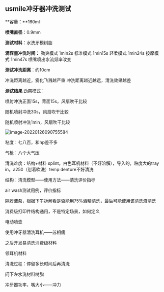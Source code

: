 ## usmile冲牙器冲洗测试

**容量：**160ml

**喷嘴直径**：0.9mm

**测试材料**：水洗牙模树脂

**满容量冲洗时间：**
劲爽模式 1min2s
标准模式 1min15s
轻柔模式 1min24s
按摩模式 1min47s
喷嘴喷出水流频率改变

**测试冲洗距离**：约10cm

冲洗距离越近，雾化飞溅越严重 
冲洗距离越近越远，清洗效果越差

**测试结果**
劲爽模式：

喷射冲洗正面15s，背面15s，风扇吹干比较

随机喷射冲洗30s，风扇吹干比较

随机喷射冲洗1min，风扇吹干比较

![image-20220126090755584](E:\文档\GitHub\Notiz\冲牙器冲洗测试.assets\image-20220126090755584.png)



粘度：七八百，和hp差不多

气枪：八个大气压

清洗难度：结构+材料 splint，白色耳机材料（不好溶解），导入的，粘度大的tray in，a250（怼着吹洗）temp denture不好清洗

结构：清洗模型——使用方法——清洗评价指标

air wash测试用例，评价指标

隔膜液泵，根据下午拆解看是否能用75%酒精清洗，最后可能使用该清洗液清洗

消费级打印件结构通用，不是特定场景，如何定义

电动喷壶

使用冲牙器清洗耳机——苏相儒

之后开发易清洗消费级材料

领耳机材料

清洗过程：停留多长时间后再清洗

问下左水洗材料树脂

冲牙器功率，嘴大小——冲力
